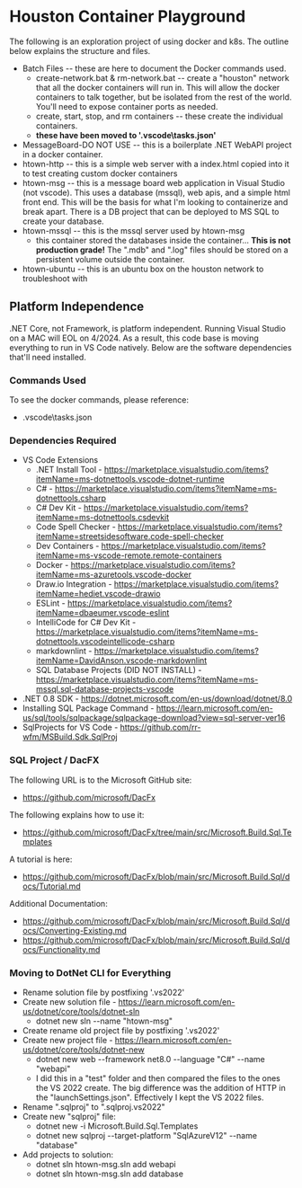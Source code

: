 # Houston Container Playground

The following is an exploration project of using docker and k8s.  The outline below explains the structure and files.

- Batch Files -- these are here to document the Docker commands used.
  - create-network.bat & rm-network.bat -- create a "houston" network that all the docker containers will run in.  This will allow the docker containers to talk together, but be isolated from the rest of the world.  You'll need to expose container ports as needed.
  - create, start, stop, and rm containers -- these create the individual containers.
  - **these have been moved to '.vscode\tasks.json'**
- MessageBoard-DO NOT USE -- this is a boilerplate .NET WebAPI project in a docker container.
- htown-http -- this is a simple web server with a index.html copied into it to test creating custom docker containers
- htown-msg -- this is a message board web application in Visual Studio (not vscode).  This uses a database (mssql), web apis, and a simple html front end.  This will be the basis for what I'm looking to containerize and break apart.  There is a DB project that can be deployed to MS SQL to create your database.
- htown-mssql -- this is the mssql server used by htown-msg
  - this container stored the databases inside the container... **This is not production grade!**  The ".mdb" and ".log" files should be stored on a persistent volume outside the container.
- htown-ubuntu -- this is an ubuntu box on the houston network to troubleshoot with

## Platform Independence

.NET Core, not Framework, is platform independent.  Running Visual Studio on a MAC will EOL on 4/2024.  As a result, this code base is moving everything to run in VS Code natively.  Below are the software dependencies that'll need installed.

### Commands Used

To see the docker commands, please reference:

- .vscode\tasks.json

### Dependencies Required

- VS Code Extensions
  - .NET Install Tool - <https://marketplace.visualstudio.com/items?itemName=ms-dotnettools.vscode-dotnet-runtime>
  - C# -  <https://marketplace.visualstudio.com/items?itemName=ms-dotnettools.csharp>
  - C# Dev Kit - <https://marketplace.visualstudio.com/items?itemName=ms-dotnettools.csdevkit>
  - Code Spell Checker - <https://marketplace.visualstudio.com/items?itemName=streetsidesoftware.code-spell-checker>
  - Dev Containers - <https://marketplace.visualstudio.com/items?itemName=ms-vscode-remote.remote-containers>
  - Docker - <https://marketplace.visualstudio.com/items?itemName=ms-azuretools.vscode-docker>
  - Draw.io Integration - <https://marketplace.visualstudio.com/items?itemName=hediet.vscode-drawio>
  - ESLint - <https://marketplace.visualstudio.com/items?itemName=dbaeumer.vscode-eslint>
  - IntelliCode for C# Dev Kit - <https://marketplace.visualstudio.com/items?itemName=ms-dotnettools.vscodeintellicode-csharp>
  - markdownlint - <https://marketplace.visualstudio.com/items?itemName=DavidAnson.vscode-markdownlint>
  - SQL Database Projects (DID NOT INSTALL) - <https://marketplace.visualstudio.com/items?itemName=ms-mssql.sql-database-projects-vscode>
- .NET 0.8 SDK - <https://dotnet.microsoft.com/en-us/download/dotnet/8.0>
- Installing SQL Package Command - <https://learn.microsoft.com/en-us/sql/tools/sqlpackage/sqlpackage-download?view=sql-server-ver16>
- SqlProjects for VS Code - <https://github.com/rr-wfm/MSBuild.Sdk.SqlProj>

### SQL Project / DacFX

The following URL is to the Microsoft GitHub site:

- <https://github.com/microsoft/DacFx>

The following explains how to use it:

- <https://github.com/microsoft/DacFx/tree/main/src/Microsoft.Build.Sql.Templates>

A tutorial is here:

- <https://github.com/microsoft/DacFx/blob/main/src/Microsoft.Build.Sql/docs/Tutorial.md>

Additional Documentation:

- <https://github.com/microsoft/DacFx/blob/main/src/Microsoft.Build.Sql/docs/Converting-Existing.md>
- <https://github.com/microsoft/DacFx/blob/main/src/Microsoft.Build.Sql/docs/Functionality.md>

### Moving to DotNet CLI for Everything

- Rename solution file by postfixing '.vs2022'
- Create new solution file - <https://learn.microsoft.com/en-us/dotnet/core/tools/dotnet-sln>
  - dotnet new sln --name "htown-msg"
- Create rename old project file by postfixing '.vs2022'
- Create new project file - <https://learn.microsoft.com/en-us/dotnet/core/tools/dotnet-new>
  - dotnet new web --framework net8.0 --language "C#" --name "webapi"
  - I did this in a "test" folder and then compared the files to the ones the VS 2022 create.  The big difference was the addition of HTTP in the "launchSettings.json".  Effectively I kept the VS 2022 files.
- Rename ".sqlproj" to ".sqlproj.vs2022"
- Create new "sqlproj" file:
  - dotnet new -i Microsoft.Build.Sql.Templates
  - dotnet new sqlproj --target-platform "SqlAzureV12" --name "database"
- Add projects to solution:
  - dotnet sln htown-msg.sln add webapi
  - dotnet sln htown-msg.sln add database
